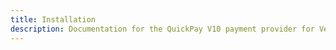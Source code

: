 ```yaml
---
title: Installation
description: Documentation for the QuickPay V10 payment provider for Vendr, the eCommerce solution for Umbraco v8+
---
```


<work-in-progress />